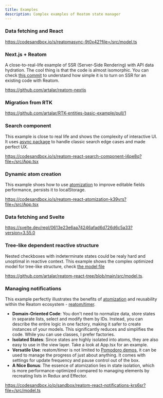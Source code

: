 ```yaml
---
title: Examples
description: Complex examples of Reatom state manager
---
```


### Data fetching and React

https://codesandbox.io/s/reatomasync-9t0x42?file=/src/model.ts

### Next.js + Reatom

A close-to-real-life example of SSR (Server-Side Rendering) with API data hydration. The cool thing is that the code is almost isomorphic. You can check [this commit](https://github.com/artalar/reatom-nextjs/commit/ca0099bcddc0fbd5bc8c76eeb160f828838453d7) to understand how simple it is to turn on SSR for an existing code with Reatom.

https://github.com/artalar/reatom-nextjs

### Migration from RTK

https://github.com/artalar/RTK-entities-basic-example/pull/1

### Search component

This example is close to real life and shows the complexity of interactive UI. It uses [async package](https://www.reatom.dev/package/async) to handle classic search edge cases and made perfect UX.

https://codesandbox.io/s/reatom-react-search-component-l4pe8q?file=/src/App.tsx

### Dynamic atom creation

This example shoes how to use [atomization](https://www.reatom.dev/guides/atomization) to improve editable fields performance, persists it to localStorage.

https://codesandbox.io/s/reatom-react-atomization-k39vrs?file=/src/App.tsx

### Data fetching and Svelte

https://svelte.dev/repl/0613e23e6aa74246afad6d726d6c5a33?version=3.55.0

### Tree-like dependent reactive structure

Nested checkboxes with indeterminate states could be realy hard and unoptimal in reactive context. This example shows the complex optimized model for tree-like structure, check [the model file](https://github.com/artalar/reatom-react-tree/blob/main/src/model.ts) 

https://github.com/artalar/reatom-react-tree/blob/main/src/model.ts.

### Managing notifications

This example perfectly illustrates the benefits of [atomization](https://www.reatom.dev/guides/atomization/) and reusability within the Reatom ecosystem - [reatom/timer](https://www.reatom.dev/package/timer/).

- **Domain-Oriented Code**: You don't need to normalize data, store states in separate lists, select and modify them by IDs. Instead, you can describe the entire logic in one factory, making it safer to create instances of your models. This significantly reduces and simplifies the code. While you can use classes, I prefer factories. 
- **Isolated States**: Since states are highly isolated into atoms, they are also easy to use in the view layer. Take a look at App.tsx for an example.
- **Versatile Use**: reatom/timer is not limited to [Pomodoro demos](https://codesandbox.io/s/reatom-react-pomodoro-f219zu?file=/src/App.tsx), it can be used to manage the progress of just about anything. It comes with settings for update frequency and pause control out of the box.
- **A Nice Bonus**: The essence of atomization lies in state isolation, which is more performance-optimized compared to managing elements by recreating lists in Redux and Effector.

https://codesandbox.io/p/sandbox/reatom-react-notifications-krs6sr?file=/src/model.ts
